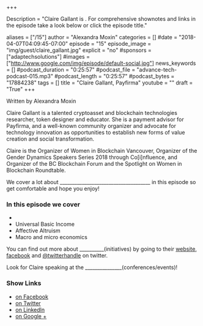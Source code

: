 +++

Description = "Claire Gallant is . For comprehensive shownotes and links in the episode take a look below or click the episode title."

aliases = ["/15"]
author = "Alexandra Moxin"
categories = []
#date = "2018-04-07T04:09:45-07:00"
episode = "15"
episode_image = "img/guest/claire_gallant.jpg"
explicit = "no"
#sponsors = ["adaptechsolutions"]
#images = ["http://www.google.com/img/episode/default-social.jpg"]
news_keywords = []
#podcast_duration = "0:25:57"
#podcast_file = "advance-tech-podcast-015.mp3"
#podcast_length = "0:25:57"
#podcast_bytes = "17884238"
tags = []
title = "Claire Gallant, Payfirma"
youtube = ""
draft = "True"
+++

Written by Alexandra Moxin

Claire Gallant is a talented cryptoasset and blockchain technologies researcher, token designer and educator. She is a payment advisor for Payfirma, and a well-known community organizer and advocate for technology innovation as opportunities to establish new forms of value creation and social transformation.

Claire is the Organizer of Women in Blockchain Vancouver, Organizer of the Gender Dynamics Speakers Series 2018 through Co[i]nfluence, and Organizer of the BC Blockchain Forum and the Spotlight on Women in Blockchain Roundtable.

We cover a lot about _____________________________________ in this episode so get comfortable and hope you enjoy!


### In this episode we cover
*
* Universal Basic Income
* Affective Altruism
* Macro and micro economics

You can find out more about __________(initiatives) by going to their [website](), [facebook]() and [@twitterhandle]() on twitter.

Look for Claire speaking at the _______________(conferences/events)!


### Show Links

* [ on Facebook]()
* [ on Twitter]()
* [ on LinkedIn]()
* [ on Google +]()








